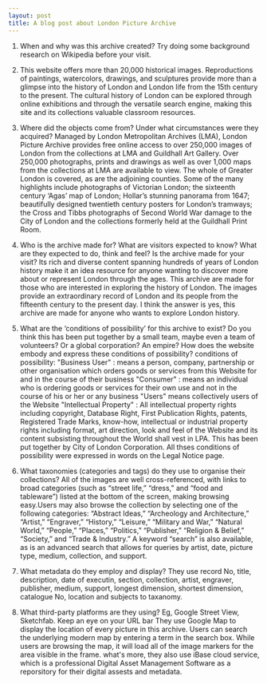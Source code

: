 ```yaml
---
layout: post
title: A blog post about London Picture Archive
---
```



1. When and why was this archive created? Try doing some background research on Wikipedia before your visit.
2. This website offers more than 20,000 historical images. Reproductions of paintings, watercolors, drawings, and sculptures provide more than a glimpse into the history of London and London life from the 15th century to the present. The cultural history of London can be explored through online exhibitions and through the versatile search engine, making this site and its collections valuable classroom resources.

2. Where did the objects come from? Under what circumstances were they acquired?
Managed by London Metropolitan Archives (LMA), London Picture Archive provides free online access to over 250,000 images of London from the collections at LMA and Guildhall Art Gallery.
Over 250,000 photographs, prints and drawings as well as over 1,000 maps from the collections at LMA are available to view. The whole of Greater London is covered, as are the adjoining counties. Some of the many highlights include photographs of Victorian London; the sixteenth century ‘Agas’ map of London; Hollar’s stunning panorama from 1647; beautifully designed twentieth century posters for London’s tramways; the Cross and Tibbs photographs of Second World War damage to the City of London and the collections formerly held at the Guildhall Print Room.

3. Who is the archive made for? What are visitors expected to know? What are they expected to do, think and feel? Is the archive made for your visit?
Its rich and diverse content spanning hundreds of years of London history make it an idea resource for anyone wanting to discover more about or represent London through the ages. 
This archive are made for those who are interested in exploring the history of London. The images provide an extraordinary record of London and its people from the fifteenth century to the present day. I think the answer is yes, this archive are made for anyone who wants to explore London history.

4. What are the ‘conditions of possibility’ for this archive to exist? Do you think this has been put together by a small team, maybe even a team of volunteers? Or a global corporation? An empire? How does the website embody and express these conditions of possibility?
conditions of possibility: 
    "Business User" : means a person, company, partnership or other organisation which orders goods or services from this Website for and in the course of their business
    "Consumer" : means an individual who is ordering goods or services for their own use and not in the course of his or her or any business
    "Users" means collectively users of the Website
    "Intellectual Property" : All intellectual property rights including copyright, Database Right, First Publication Rights, patents, Registered Trade Marks, know-how, intellectual or industrial property rights including format, art direction, look and feel of the Website and its content subsisting throughout the World shall vest in LPA.
This has been put together by City of London Corporation. All thses conditions of possibility were expressed in words on the Legal Notice page.

5. What taxonomies (categories and tags) do they use to organise their collections?
All of the images are well cross-referenced, with links to broad categories (such as “street life,” “dress,” and “food and tableware”) listed at the bottom of the screen, making browsing easy.Users may also browse the collection by selecting one of the following categories: “Abstract Ideas,” “Archeology and Architecture,” “Artist,” “Engraver,” “History,” “Leisure,” “Military and War,” “Natural World,” “People,” “Places,” “Politics,” “Publisher,” “Religion & Belief,” “Society,” and “Trade & Industry.” A keyword “search” is also available, as is an advanced search that allows for queries by artist, date, picture type, medium, collection, and support.

6. What metadata do they employ and display?
They use record No, title, description, date of executin, section, collection, artist, engraver, publisher, medium, support, longest dimension, shortest dimension, catalogue No, location and subjects to taxanomy.

7. What third-party platforms are they using? Eg, Google Street View, Sketchfab. Keep an eye on your URL bar
They use Google Map to display the location of every picture in this archive. Users can search the underlying modern map by entering a term in the search box. While users are browsing the map, it will load all of the image markers for the area visible in the frame. what's more, they also use iBase cloud service, which is a professional Digital Asset Management Software as a reporsitory for their digital assests and metadata.
